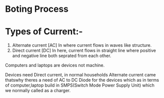 # Boting Process

# Types of Current:-
1. Alternate current [AC] 
   In where current flows in waves like structure.
2. Direct current [DC]
   In here, current flows in straight line where positive and negative line both seprated from each other.

Computers and laptops are devices not machine.

Devices need Direct current, in normal households Alternate current came thatswhy theres a need of AC to DC Diode for the devices which as in terms of computer,laptop build in SMPS(Switch Mode Power Supply Unit) which we normally called as a charger.
